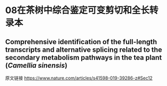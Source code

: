 # 08在茶树中综合鉴定可变剪切和全长转录本

## Comprehensive identification of the full-length transcripts and alternative splicing related to the secondary metabolism pathways in the tea plant (*Camellia sinensis*)

原文链接  https://www.nature.com/articles/s41598-019-39286-z#Sec12 

